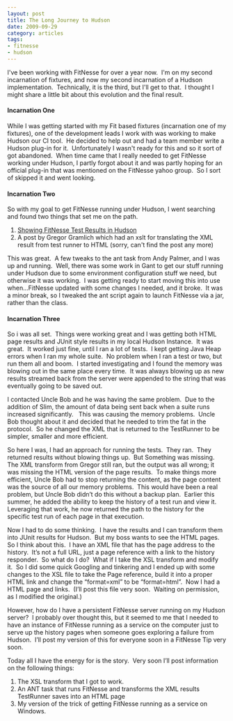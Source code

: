 ```yaml
---
layout: post
title: The Long Journey to Hudson
date: 2009-09-29
category: articles
tags:
- fitnesse
- hudson
---
```

I've been working with FitNesse for over a year now.&nbsp; I'm on my second incarnation of fixtures, and now my second incarnation of a Hudson implementation.&nbsp; Technically, it is the third, but I'll get to that.&nbsp; I thought I might share a little bit about this evolution and the final result.

#### **Incarnation One**

While I was getting started with my Fit based fixtures (incarnation one of my fixtures), one of the development leads I work with was working to make Hudson our CI tool.&nbsp; He decided to help out and had a team member write a Hudson plug-in for it.&nbsp; Unfortunately I wasn't ready for this and so it sort of got abandoned.&nbsp; When time came that I really needed to get FitNesse working under Hudson, I partly forgot about it and was partly hoping for an official plug-in that was mentioned on the FitNesse yahoo group.&nbsp; So I sort of skipped it and went looking.

#### **Incarnation Two**

So with my goal to get FitNesse running under Hudson, I went searching and found two things that set me on the path.

1. [Showing FitNesse Test Results in Hudson](http://andypalmer.com/2009/04/showing-fitnesse-test-results-in-hudson/) 
2. A post by Gregor Gramlich which had an xslt for translating the XML result from test runner to HTML (sorry, can't find the post any more) 

This was great.&nbsp; A few tweaks to the ant task from Andy Palmer, and I was up and running.&nbsp; Well, there was some work in Gant to get our stuff running under Hudson due to some environment configuration stuff we need, but otherwise it was working.&nbsp; I was getting ready to start moving this into use when...FitNesse updated with some changes I needed, and it broke.&nbsp; It was a minor break, so I tweaked the ant script again to launch FitNesse via a jar, rather than the class.

#### **Incarnation Three**

So i was all set.&nbsp; Things were working great and I was getting both HTML page results and JUnit style results in my local Hudson Instance.&nbsp; It was great.&nbsp; It worked just fine, until I ran a lot of tests.&nbsp; I kept getting Java Heap errors when I ran my whole suite.&nbsp; No problem when I ran a test or two, but run them all and boom.&nbsp; I started investigating and I found the memory was blowing out in the same place every time.&nbsp; It was always blowing up as new results streamed back from the server were appended to the string that was eventually going to be saved out.

I contacted Uncle Bob and he was having the same problem.&nbsp; Due to the addition of Slim, the amount of data being sent back when a suite runs increased significantly.&nbsp;&nbsp; This was causing the memory problems.&nbsp; Uncle Bob thought about it and decided that he needed to trim the fat in the protocol.&nbsp; So he changed the XML that is returned to the TestRunner to be simpler, smaller and more efficient.&nbsp;

So here I was, I had an approach for running the tests.&nbsp; They ran.&nbsp; They returned results without blowing things up.&nbsp; But Something was missing.&nbsp; The XML transform from Gregor still ran, but the output was all wrong; it was missing the HTML version of the page results.&nbsp; To make things more efficient, Uncle Bob had to stop returning the content, as the page content was the source of all our memory problems.&nbsp; This would have been a real problem, but Uncle Bob didn’t do this without a backup plan.&nbsp; Earlier this summer, he added the ability to keep the history of a test run and view it.&nbsp; Leveraging that work, he now returned the path to the history for the specific test run of each page in that execution.

Now I had to do some thinking.&nbsp; I have the results and I can transform them into JUnit results for Hudson.&nbsp; But my boss wants to see the HTML pages.&nbsp; So I think about this.&nbsp; I have an XML file that has the page address to the history.&nbsp; It’s not a full URL, just a page reference with a link to the history responder.&nbsp; So what do I do?&nbsp; What if I take the XSL transform and modify it.&nbsp; So I did some quick Googling and tinkering and I ended up with some changes to the XSL file to take the Page reference, build it into a proper HTML link and change the “format=xml” to be “format=html”.&nbsp; Now I had a HTML page and links.&nbsp; (I’ll post this file very soon.&nbsp; Waiting on permission, as I modified the original.)

However, how do I have a persistent FitNesse server running on my Hudson server?&nbsp; I probably over thought this, but it seemed to me that I needed to have an instance of FitNesse running as a service on the computer just to serve up the history pages when someone goes exploring a failure from Hudson.&nbsp; I’ll post my version of this for everyone soon in a FitNesse Tip very soon.

Today all I have the energy for is the story.&nbsp; Very soon I’ll post information on the following things:

1. The XSL transform that I got to work.
2. An ANT task that runs FitNesse and transforms the XML results TestRunner saves into an HTML page
3. My version of the trick of getting FitNesse running as a service on Windows.
